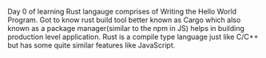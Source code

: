 Day 0 of learning Rust langauge comprises of Writing the Hello World Program.
Got to know rust build tool better known as Cargo which also known as a package manager(similar to the npm in JS) helps in building production level application.
Rust is a compile type language just like C/C++ but has some quite similar features like JavaScript.